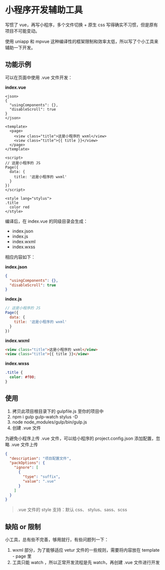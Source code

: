 # 小程序开发辅助工具

写惯了 vue，再写小程序，多个文件切换 + 原生 css 写得确实不习惯，但是原有项目不可能变动。

使用 uniapp 和 mpvue 这种编译性的框架限制和效率太低，所以写了个小工具来辅助一下开发。

## 功能示例

可以在页面中使用 .vue 文件开发：

**index.vue**

```vue
<json>
{
  "usingComponents": {},
  "disableScroll": true
}
</json>

<template>
  <page>
    <view class="title">这是小程序的 wxml</view>
    <view class="title">{{ title }}</view>
  </page>
</template>

<script>
// 这是小程序的 JS
Page({
  data: {
    title: '这是小程序的 wxml'
  }
})
</script>

<style lang="stylus">
.title
  color red
</style>
```

编译后，在 index.vue 的同级目录会生成：

- index.json
- index.js
- index.wxml
- index.wxss

相应内容如下：

**index.json**

```json
{
  "usingComponents": {},
  "disableScroll": true
}
```

**index.js**

```js
// 这是小程序的 JS
Page({
  data: {
    title: '这是小程序的 wxml'
  }
})
```

**index.wxml**

```html
<view class="title">这是小程序的 wxml</view>
<view class="title">{{ title }}</view>
```

**index.wxss**

```css
.title {
  color: #f00;
}
```

## 使用

1. 拷贝此项目根目录下的 gulpfile.js 至你的项目中
2. npm i gulp gulp-watch stylus -D
3. node node_modules/gulp/bin/gulp.js
4. 创建 .vue 文件

为避免小程序上传 .vue 文件，可以给小程序的 project.config.json 添加配置，忽略 .vue 文件上传

```json
{
  "description": "项目配置文件",
  "packOptions": {
    "ignore": [
      {
        "type": "suffix",
        "value": ".vue"
      }
    ]
  }
}
```

> .vue 文件的 style 支持：默认 css、 stylus、sass、scss

## 缺陷 or 限制

小工具，总有些不完善，够用就行，有些问题列一下：

1. wxml 部分，为了能够适应 vetur 文件的一些规则，需要将内容放在 template - page 里
2. 工具只能 watch ，所以正常开发流程是先 watch，再创建 .vue 文件进行开发
